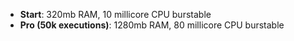 - **Start**: 320mb RAM, 10 millicore CPU burstable
- **Pro (50k executions)**: 1280mb RAM, 80 millicore CPU burstable
